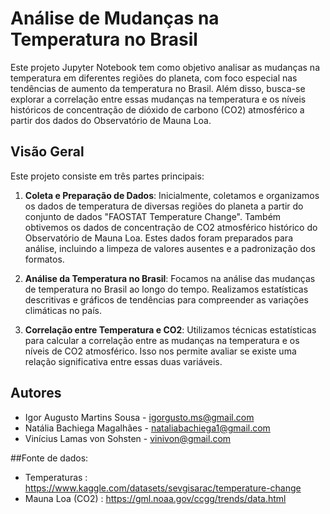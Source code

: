 # Análise de Mudanças na Temperatura no Brasil

Este projeto Jupyter Notebook tem como objetivo analisar as mudanças na temperatura em diferentes regiões do planeta, com foco especial nas tendências de aumento da temperatura no Brasil. Além disso, busca-se explorar a correlação entre essas mudanças na temperatura e os níveis históricos de concentração de dióxido de carbono (CO2) atmosférico a partir dos dados do Observatório de Mauna Loa.

## Visão Geral

Este projeto consiste em três partes principais:

1. **Coleta e Preparação de Dados**: Inicialmente, coletamos e organizamos os dados de temperatura de diversas regiões do planeta a partir do conjunto de dados "FAOSTAT Temperature Change". Também obtivemos os dados de concentração de CO2 atmosférico histórico do Observatório de Mauna Loa. Estes dados foram preparados para análise, incluindo a limpeza de valores ausentes e a padronização dos formatos.

2. **Análise da Temperatura no Brasil**: Focamos na análise das mudanças de temperatura no Brasil ao longo do tempo. Realizamos estatísticas descritivas e gráficos de tendências para compreender as variações climáticas no país.

3. **Correlação entre Temperatura e CO2**: Utilizamos técnicas estatísticas para calcular a correlação entre as mudanças na temperatura e os níveis de CO2 atmosférico. Isso nos permite avaliar se existe uma relação significativa entre essas duas variáveis.

## Autores

- Igor Augusto Martins Sousa - igorgusto.ms@gmail.com
- Natália Bachiega Magalhães - nataliabachiega1@gmail.com
- Vinícius Lamas von Sohsten - vinivon@gmail.com

##Fonte de dados:

- Temperaturas : https://www.kaggle.com/datasets/sevgisarac/temperature-change
- Mauna Loa (CO2) : https://gml.noaa.gov/ccgg/trends/data.html
